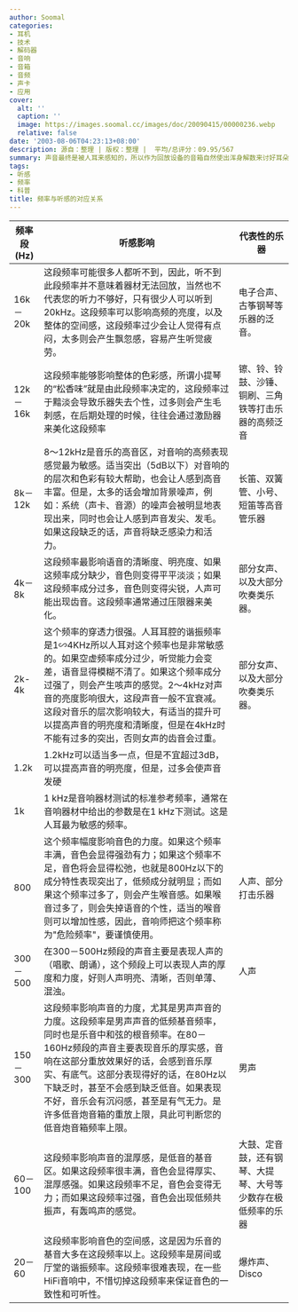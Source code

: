 ```yaml
---
author: Soomal
categories:
- 耳机
- 技术
- 解码器
- 音响
- 音箱
- 音频
- 声卡
- 应用
cover:
  alt: ''
  caption: ''
  image: https://images.soomal.cc/images/doc/20090415/00000236.webp
  relative: false
date: '2003-08-06T04:23:13+08:00'
description: 源自：整理 | 版权：整理 |  平均/总评分：09.95/567
summary: 声音最终是被人耳来感知的，所以作为回放设备的音箱自然使出浑身解数来讨好耳朵这个考官了。我们听到的声音其实就是一些不同频率的声波的合成效果，但大多数朋友在看音箱评测时由于对一些术语不熟悉，所以看了半天也看不出产品的优劣何在。我们现在就向大家介绍一下不同的典型声音是处在什么频段，以及该如何评价。
tags:
- 听感
- 频率
- 科普
title: 频率与听感的对应关系
---
```


| 频率段(Hz) | 听感影响 | 代表性的乐器 |
| --- | --- | --- |
| 16k－20k | 这段频率可能很多人都听不到，因此，听不到此段频率并不意味着器材无法回放，当然也不代表您的听力不够好，只有很少人可以听到20kHz。这段频率可以影响高频的亮度，以及整体的空间感，这段频率过少会让人觉得有点闷，太多则会产生飘忽感，容易产生听觉疲劳。 | 电子合声、古筝钢琴等乐器的泛音。 |
| 12k－16k | 这段频率能够影响整体的色彩感，所谓小提琴的“松香味”就是由此段频率决定的，这段频率过于黯淡会导致乐器失去个性，过多则会产生毛刺感，在后期处理的时候，往往会通过激励器来美化这段频率 | 镲、铃、铃鼓、沙锤、铜刷、三角铁等打击乐器的高频泛音 |
| 8k－12k | 8～12kHz是音乐的高音区，对音响的高频表现感觉最为敏感。适当突出（5dB以下）对音响的的层次和色彩有较大帮助，也会让人感到高音丰富。但是，太多的话会增加背景噪声，例如：系统（声卡、音源）的噪声会被明显地表现出来，同时也会让人感到声音发尖、发毛。如果这段缺乏的话，声音将缺乏感染力和活力。 | 长笛、双簧管、小号、短笛等高音管乐器 |
| 4k－8k | 这段频率最影响语音的清晰度、明亮度、如果这频率成分缺少，音色则变得平平淡淡；如果这段频率成分过多，音色则变得尖锐，人声可能出现齿音。这段频率通常通过压限器来美化。 | 部分女声、以及大部分吹奏类乐器。 |
| 2k-4k | 这个频率的穿透力很强。人耳耳腔的谐振频率是1∽4KHz所以人耳对这个频率也是非常敏感的。如果空虚频率成分过少，听觉能力会变差，语音显得模糊不清了。如果这个频率成分过强了，则会产生咳声的感觉。2～4kHz对声音的亮度影响很大，这段声音一般不宜衰减。这段对音乐的层次影响较大，有适当的提升可以提高声音的明亮度和清晰度，但是在4kHz时不能有过多的突出，否则女声的齿音会过重。 | 部分女声、以及大部分吹奏类乐器。 |
| 1.2k | 1.2kHz可以适当多一点，但是不宜超过3dB，可以提高声音的明亮度，但是，过多会使声音发硬 |  |
| 1k | 1 kHz是音响器材测试的标准参考频率，通常在音响器材中给出的参数是在1 kHz下测试。这是人耳最为敏感的频率。 |  |
| 800 | 这个频率幅度影响音色的力度。如果这个频率丰满，音色会显得强劲有力；如果这个频率不足，音色将会显得松弛，也就是800Hz以下的成分特性表现突出了，低频成分就明显；而如果这个频率过多了，则会产生喉音感。如果喉音过多了，则会失掉语音的个性，适当的喉音则可以增加性感，因此，音响师把这个频率称为"危险频率"，要谨慎使用。 | 人声、部分打击乐器 |
| 300－500 | 在300－500Hz频段的声音主要是表现人声的（唱歌、朗诵），这个频段上可以表现人声的厚度和力度，好则人声明亮、清晰，否则单薄、混浊。 | 人声 |
| 150－300 | 这段频率影响声音的力度，尤其是男声声音的力度。这段频率是男声声音的低频基音频率，同时也是乐音中和弦的根音频率。在80－160Hz频段的声音主要表现音乐的厚实感，音响在这部分重放效果好的话，会感到音乐厚实、有底气。这部分表现得好的话，在80Hz以下缺乏时，甚至不会感到缺乏低音。如果表现不好，音乐会有沉闷感，甚至是有气无力。是许多低音炮音箱的重放上限，具此可判断您的低音炮音箱频率上限。 | 男声 |
| 60－100 | 这段频率影响声音的混厚感，是低音的基音区。如果这段频率很丰满，音色会显得厚实、混厚感强。如果这段频率不足，音色会变得无力；而如果这段频率过强，音色会出现低频共振声，有轰鸣声的感觉。 | 大鼓、定音鼓，还有钢琴、大提琴、大号等少数存在极低频率的乐器 |
| 20－60 | 这段频率影响音色的空间感，这是因为乐音的基音大多在这段频率以上。这段频率是房间或厅堂的谐振频率。这段频率很难表现，在一些HiFi音响中，不惜切掉这段频率来保证音色的一致性和可听性。 | 爆炸声、Disco |